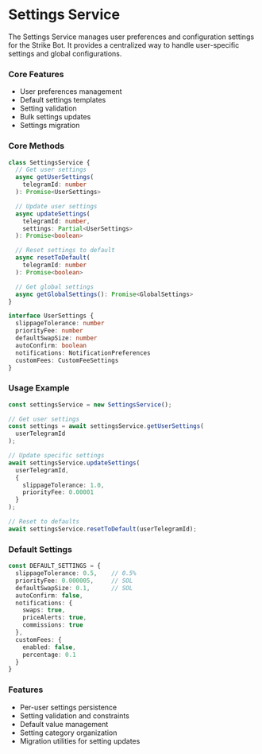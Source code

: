 # Settings Service

The Settings Service manages user preferences and configuration settings for the Strike Bot. It provides a centralized way to handle user-specific settings and global configurations.

### Core Features

* User preferences management
* Default settings templates
* Setting validation
* Bulk settings updates
* Settings migration

### Core Methods

```typescript
class SettingsService {
  // Get user settings
  async getUserSettings(
    telegramId: number
  ): Promise<UserSettings>

  // Update user settings
  async updateSettings(
    telegramId: number,
    settings: Partial<UserSettings>
  ): Promise<boolean>

  // Reset settings to default
  async resetToDefault(
    telegramId: number
  ): Promise<boolean>

  // Get global settings
  async getGlobalSettings(): Promise<GlobalSettings>
}

interface UserSettings {
  slippageTolerance: number
  priorityFee: number
  defaultSwapSize: number
  autoConfirm: boolean
  notifications: NotificationPreferences
  customFees: CustomFeeSettings
}
```

### Usage Example

```typescript
const settingsService = new SettingsService();

// Get user settings
const settings = await settingsService.getUserSettings(
  userTelegramId
);

// Update specific settings
await settingsService.updateSettings(
  userTelegramId,
  {
    slippageTolerance: 1.0,
    priorityFee: 0.00001
  }
);

// Reset to defaults
await settingsService.resetToDefault(userTelegramId);
```

### Default Settings

```typescript
const DEFAULT_SETTINGS = {
  slippageTolerance: 0.5,    // 0.5%
  priorityFee: 0.000005,     // SOL
  defaultSwapSize: 0.1,      // SOL
  autoConfirm: false,
  notifications: {
    swaps: true,
    priceAlerts: true,
    commissions: true
  },
  customFees: {
    enabled: false,
    percentage: 0.1
  }
}
```

### Features

* Per-user settings persistence
* Setting validation and constraints
* Default value management
* Setting category organization
* Migration utilities for setting updates
